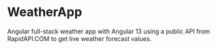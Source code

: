 # WeatherApp
Angular full-stack weather app with Angular 13 using a public API from RapidAPI.COM to get live weather forecast values.
